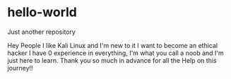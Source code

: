# hello-world
Just another repository

Hey People
I like Kali Linux and I'm new to it I want to become an ethical hacker I have 0 experience in everything, I'm what you call a noob and I'm just here to learn. Thank you so much in advance for all the Help on this journey!! 
